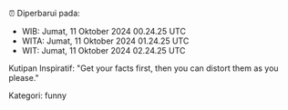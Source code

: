 ⏰ Diperbarui pada:
- WIB: Jumat, 11 Oktober 2024 00.24.25 UTC
- WITA: Jumat, 11 Oktober 2024 01.24.25 UTC
- WIT: Jumat, 11 Oktober 2024 02.24.25 UTC

Kutipan Inspiratif:
"Get your facts first, then you can distort them as you please."


Kategori: funny

